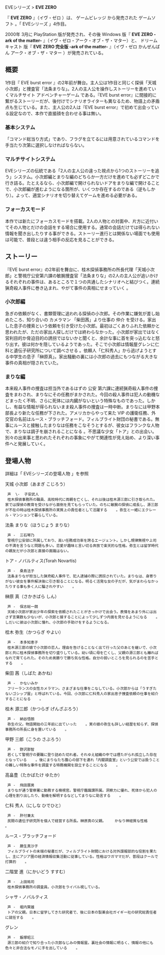 EVEシリーズ  > **EVE ZERO**

『 **EVE ZERO** 』（イヴ・ゼロ    ）は、  ゲームビレッジ  から発売された  ゲームソフト  。「  EVEシリーズ  」4作目。

2000年  3月に  PlayStation  版が発売され、その後  Windows  版『 **EVE ZERO -ark of the
matter-** 』（イヴ・ゼロ・アーク・オブ・ザ・マター）と、  ドリームキャスト  版『 **EVE ZERO 完全版 -ark of the
matter-** 』（イヴ・ゼロ かんぜんばん アーク・オブ・ザ・マター      ）が発売されている。

##  概要  

1作目『  EVE burst error
』の2年前が舞台。主人公は1作目と同じく探偵「天城小次郎」と捜査官「法条まりな」。2人の主人公を操作しストーリーを進めていくマルチサイト
アドベンチャーゲーム  である。『EVE burst
error』に間接的に繋がるストーリーだが、後付けでシナリオライターも異なるため、物語上の矛盾点も生じている。また、主人公の2人は『EVE burst
error』で初めて出会っている設定なので、本作で直接顔を合わせる事は無い。

###  基本システム  

「コマンド総当り方式」であり、フラグを立てるには用意されているコマンドを手当たり次第に選択しなければならない。

###  マルチサイトシステム  

EVEシリーズの伝統である「2人の主人公の違った視点から1つのストーリーを追う」システム。小次郎編とまりな編のどちらか一方だけを進めても必ずどこかで行き詰る。たとえるなら、小次郎編で開けられないドアをまりな編で開けることで、小次郎編が進むようになる箇所が、いくつか存在するのである（逆もしかり）。よって、適宜シナリオを切り替えてゲームを進める必要がある。

###  フォーカスモード  

本作では新たにフォーカスモードを搭載。2人の人物との対面中、片方に近付いてその人物とだけの会話をする場合に使用する。通常の会話だけでは得られない情報を聞き出したりする事ができる。ストーリー進行とは関係ない場面でも使用は可能で、普段とは違う相手の反応を見ることができる。

##  ストーリー  

『EVE burst
error』の2年前を舞台に、桂木探偵事務所の所長代理「天城小次郎」と警視庁公安第六課の敏腕捜査官「法条まりな」の2人の主人公が追いかけるそれぞれの事件は、あるところで１つの共通したシナリオへと結びつく。連続猟奇殺人事件に巻き込まれ、やがて事件の真相にせまっていく
  。

###  小次郎編  

急ぎの依頼がなく、書類管理に追われる探偵の小次郎。その作業に嫌気が差し始めたころ、知り合いの  カメラマン  「柴田茜」より仕事の  仲介
を受ける。家出した息子の捜索という依頼を引き受けた小次郎。最初はごくありふれた依頼かと思われたが、ただの家出人探しだけでは終わらなかった。小次郎が家出ではなく営利目的か脅迫目的の誘拐ではないかと聞くと、余計な事に首を突っ込むなと怒り出す。彼は何かを隠しているようであった。そこで小次郎は情報屋グレンに仁科と遺伝子研究所について調べさせる
  。依頼人「仁科秀人」から逃げようとする中学生の息子「榊原真」。家出騒動の裏には小次郎の過去にもつながる大きな事件の真相が隠されていた。

###  まりな編  

本来殺人事件の捜査は担当外であるはずの  公安
第六課に連続猟奇殺人事件の捜査をまわされ、まりなにその任務がまかされた。今回の殺人事件は犯人の動機などまったく不明、さらに死体には内臓がないという特殊なものであった。しかし、有益な情報が得られないまま殺人事件の捜査は一時中断。まりなには甲野本部長より新たな任務が下された。アメリカからやって来た
VIP
の護衛任務、外交官の名前はルース・ブラッチフォード。フィルブライト財団の秘書である。無事にルースと接触したまりなは任務をこなそうとするが、彼女はフランクな人物で、まりなは調子を崩されることになる
  。不思議な少女「トア」との出会い。別々の出来事と思われたそれぞれの事象にやがて関連性が見え始め、より深い事件へと発展していく。

##  登場人物  

詳細は「  EVEシリーズの登場人物  」を参照

天城 小次郎（あまぎ こじろう）

     声  \-  子安武人 
     桂木探偵事務所の職員、高校時代に両親を亡くし、それ以後は桂木源三郎に引き取られた。家では探偵の教育を受けながら面倒を見てもらっていた。のちに敏腕の探偵に成長し、源三郎が不在の時は桂木探偵事務所の実質上の責任者として活躍する    。弥生と一緒にエクレール・マンションで暮らしている。   
法条 まりな（ほうじょう まりな）

     声 -  三石琴乃 
     警視庁公安部に所属しており、高い任務成功率を誇るエージェント。しかし規律無視や上司の不満を言うなと問題も多い。恋愛が趣味と言い切る奔放で楽天的な性格。弥生とは留学時代の親友だが小次郎と直接の面識はない。   
トア・ノバルティス(Torah Novartis)

     声 -  桑島法子 
     法条まりなが担当した猟奇殺人事件で、犯人逮捕の際に誘拐されていた。まりなは、身寄りがない彼女を事件解決後に引き取ることになる。明るく活発な女の子だが、気がまわらなかったりする事も多く人に騙されやすい    。 
榊原 真（さかきばら しん）

     声 -  保志総一朗 
     天城小次郎が家出少年の探索を依頼されたことがきっかけで出会う。表情をあまり外には出さず言葉数も少ないが、小次郎と接することによって少しずつ内面を見せるようになる    。しだいに彼は小次郎に憧れ、小次郎の手助けをするようになる。 
桂木 弥生（かつらぎ やよい）

     声 -  本多知恵子 
     桂木源三郎の娘で小次郎の恋人。理由を告げることなく出て行った父のあとを継いで、小次郎と共に桂木探偵事務所を切り盛りしている。幼い頃に母を亡くし、父親の源三郎とも離ればなれで育てられた。そのため男勝りで勝ち気な性格。自分の弱いところを見られるのを苦手とする    。 
柴田 茜（しばた あかね）

     声 -  かないみか 
     フリーランスの女性カメラマン。さまざまな仕事をこなしている。小次郎からは「うすぎたないゴシップ屋」と呼ばれている。今回、小次郎に仁科秀人の家出息子捜査依頼の仕事を紹介することになる    。 
桂木 源三郎（かつらぎ げんざぶろう）

     声 -  納谷悟朗 
     弥生の父。物語開始の三年前に出ていった    。実の娘の弥生も詳しい経歴を知らず、探偵事務所の所長に身を置いている    。 
甲野 三郎（こうの さぶろう）

     声 -  野沢那智 
     若くして警視庁の要職に登り詰めた切れ者。それゆえ組織の中では煙たがられ孤立した存在となっている    。後にまりなたち腹心の部下を連れ「内閣調査室」という公安では扱うことの難しい特殊な事件を調査する特務機関を設立することになる    。 
高畠豊（たかばたけ ゆたか）

     声 -  飛田展男 
     まりなが通う警察署に勤務する検視官。警視庁鑑識課所属。洞察力に優れ、死体から犯人の心理を割り出したり、動機を解明するなどしてまりなに助言する    。 
仁科 秀人（にしな ひでひと）

     声 -  肝付兼太 
     民間の遺伝子研究所を個人で経営する所長。榊原真の父親。    かなり神経質な性格    。 
ルース・ブラッチフォード

     声 -  勝生真沙子 
     フィルブライトの末端の秘書だが、フィルブライト財閥における対外諜報部的な役割を果たし、主にアジア圏の経済情報収集活動に従事している。性格はワガママだが、普段はクールで打算的    。 
二階堂 進（にかいどう すすむ）

     声 -  上田祐司 
     桂木探偵事務所の調査員。小次郎をライバル視している。   
シャサ・ノバルティス

     声 -  堀内賢雄 
     トアの父親。日本に留学してきた研究者で、後に日本の製薬会社ガイギー社の研究総責任者に就任する    。 
グレン

     声 -  飯塚昭三 
     源三郎の紹介で知り合った小次郎なじみの情報屋。裏社会の情報に明るく、情報の他にも色々と非合法なモノに手を出している    。 

